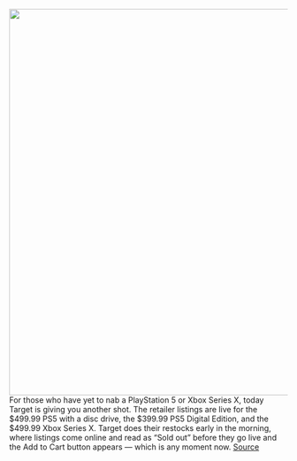 <img src='https://cdn.vox-cdn.com/thumbor/VAIJR4h67M9TEim0vDAwKE5fGFI=/0x0:2040x1360/1200x800/filters:focal(857x517:1183x843)/cdn.vox-cdn.com/uploads/chorus_image/image/70353928/vpavic_4261_20201023_0060.0.jpg' width='700px' /><br/>
For those who have yet to nab a PlayStation 5 or Xbox Series X, today Target is giving you another shot. The retailer listings are live for the $499.99 PS5 with a disc drive, the $399.99 PS5 Digital Edition, and the $499.99 Xbox Series X. Target does their restocks early in the morning, where listings come online and read as “Sold out” before they go live and the Add to Cart button appears — which is any moment now.
<a href='https://www.theverge.com/2022/1/6/22848441/sony-ps5-xbox-series-x-target-console-restock-availability-where-to-buy'> Source <a/>